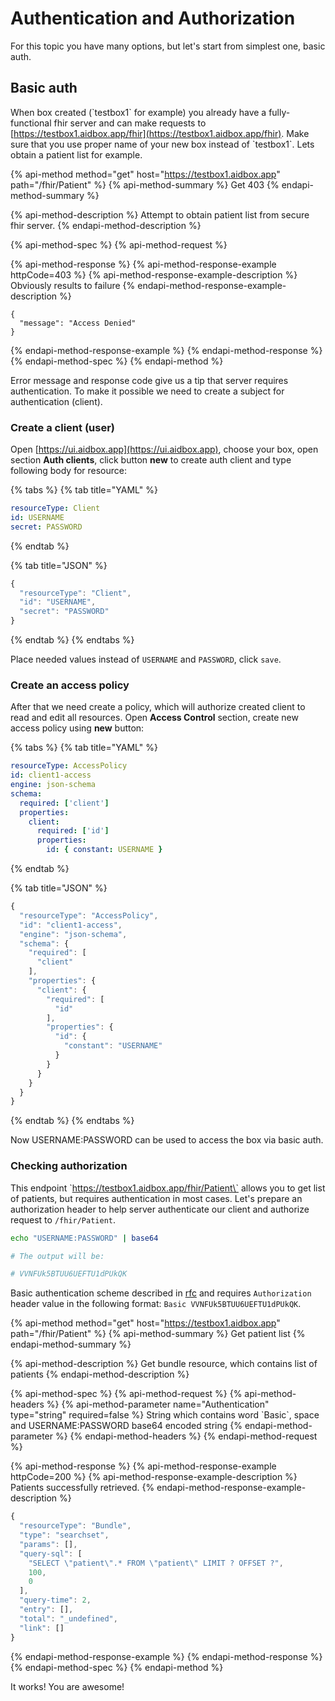 # Authentication and Authorization



For this topic you have many options, but let's start from simplest one, basic auth.

## Basic auth

When box created \(\`testbox1\` for example\) you already have a fully-functional fhir server and can make requests to [https://testbox1.aidbox.app/fhir](https://testbox1.aidbox.app/fhir). Make sure that you use proper name of your new box instead of \`testbox1\`. Lets obtain a patient list for example. 

{% api-method method="get" host="https://testbox1.aidbox.app" path="/fhir/Patient" %}
{% api-method-summary %}
Get 403
{% endapi-method-summary %}

{% api-method-description %}
Attempt to obtain patient list from secure fhir server.
{% endapi-method-description %}

{% api-method-spec %}
{% api-method-request %}

{% api-method-response %}
{% api-method-response-example httpCode=403 %}
{% api-method-response-example-description %}
Obviously results to failure
{% endapi-method-response-example-description %}

```
{
  "message": "Access Denied"
}
```
{% endapi-method-response-example %}
{% endapi-method-response %}
{% endapi-method-spec %}
{% endapi-method %}

Error message and response code give us a tip that server requires authentication. To make it possible we need to create a subject for authentication \(client\).

### Create a client \(user\)

Open [https://ui.aidbox.app](https://ui.aidbox.app), choose your box, open section **Auth clients**, click button **new** to create auth client and type following body for resource:

{% tabs %}
{% tab title="YAML" %}
```yaml
resourceType: Client
id: USERNAME
secret: PASSWORD
```
{% endtab %}

{% tab title="JSON" %}
```javascript
{ 
  "resourceType": "Client",
  "id": "USERNAME",
  "secret": "PASSWORD"
}
```
{% endtab %}
{% endtabs %}

Place needed values instead of `USERNAME` and `PASSWORD`, click `save`.

### Create an access policy

 After that we need create a policy, which will authorize created client to read and edit all resources. Open **Access Control** section, create new access policy using **new** button:

{% tabs %}
{% tab title="YAML" %}
```yaml
resourceType: AccessPolicy
id: client1-access
engine: json-schema
schema:
  required: ['client']
  properties:
    client:
      required: ['id']
      properties:
        id: { constant: USERNAME }
```
{% endtab %}

{% tab title="JSON" %}
```javascript
{
  "resourceType": "AccessPolicy",
  "id": "client1-access",
  "engine": "json-schema",
  "schema": {
    "required": [
      "client"
    ],
    "properties": {
      "client": {
        "required": [
          "id"
        ],
        "properties": {
          "id": {
            "constant": "USERNAME"
          }
        }
      }
    }
  }
}
```
{% endtab %}
{% endtabs %}

Now USERNAME:PASSWORD can be used to access the box via basic auth.

### Checking authorization

This endpoint \`https://testbox1.aidbox.app/fhir/Patient\` allows you to get list of patients, but requires authentication in most cases. Let's prepare an authorization header to help server authenticate our client and authorize request to `/fhir/Patient`.

```bash
echo "USERNAME:PASSWORD" | base64

# The output will be:

# VVNFUk5BTUU6UEFTU1dPUkQK
```

Basic authentication scheme described in [rfc](https://tools.ietf.org/html/rfc2617#page-5) and requires `Authorization` header value in the following format: `Basic VVNFUk5BTUU6UEFTU1dPUkQK`.

{% api-method method="get" host="https://testbox1.aidbox.app" path="/fhir/Patient" %}
{% api-method-summary %}
Get patient list
{% endapi-method-summary %}

{% api-method-description %}
Get bundle resource, which contains list of patients
{% endapi-method-description %}

{% api-method-spec %}
{% api-method-request %}
{% api-method-headers %}
{% api-method-parameter name="Authentication" type="string" required=false %}
String which contains word \`Basic\`, space and USERNAME:PASSWORD base64 encoded string 
{% endapi-method-parameter %}
{% endapi-method-headers %}
{% endapi-method-request %}

{% api-method-response %}
{% api-method-response-example httpCode=200 %}
{% api-method-response-example-description %}
Patients successfully retrieved.
{% endapi-method-response-example-description %}

```javascript
{
  "resourceType": "Bundle",
  "type": "searchset",
  "params": [],
  "query-sql": [
    "SELECT \"patient\".* FROM \"patient\" LIMIT ? OFFSET ?",
    100,
    0
  ],
  "query-time": 2,
  "entry": [],
  "total": "_undefined",
  "link": []
}
```
{% endapi-method-response-example %}
{% endapi-method-response %}
{% endapi-method-spec %}
{% endapi-method %}

It works! You are awesome!

